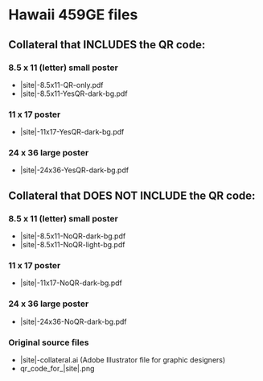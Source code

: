 # Hawaii 459GE files

## Collateral that INCLUDES the QR code:

### 8.5 x 11 (letter) small poster

- |site|-8.5x11-QR-only.pdf
- |site|-8.5x11-YesQR-dark-bg.pdf

### 11 x 17 poster

- |site|-11x17-YesQR-dark-bg.pdf

### 24 x 36 large poster

- |site|-24x36-YesQR-dark-bg.pdf


## Collateral that DOES NOT INCLUDE the QR code:

### 8.5 x 11 (letter) small poster

- |site|-8.5x11-NoQR-dark-bg.pdf
- |site|-8.5x11-NoQR-light-bg.pdf

### 11 x 17 poster

- |site|-11x17-NoQR-dark-bg.pdf

### 24 x 36 large poster

- |site|-24x36-NoQR-dark-bg.pdf

### Original source files

- |site|-collateral.ai (Adobe Illustrator file for graphic designers)
- qr_code_for_|site|.png
